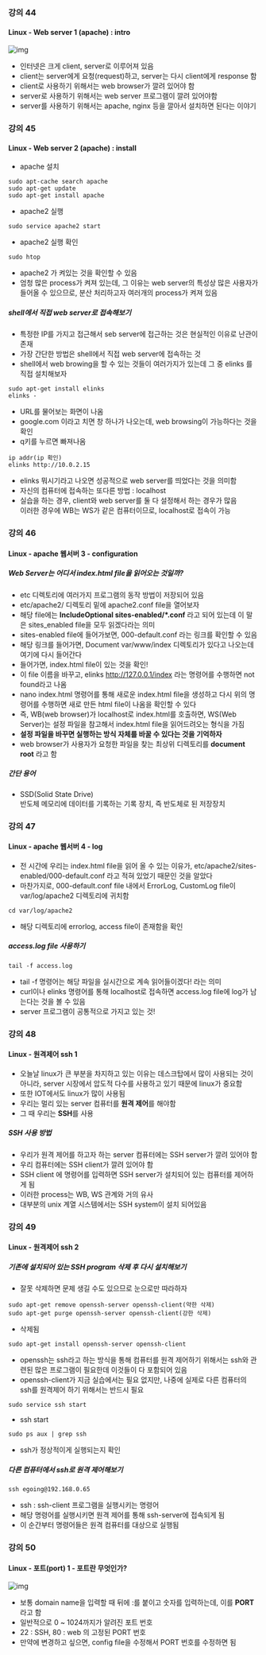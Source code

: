 ### 강의 44
#### Linux - Web server 1 (apache) : intro
![img](C:/리눅스_생활코딩강좌/client_server.JPG)
* 인터넷은 크게 client, server로 이루어져 있음
* client는 server에게 요청(request)하고, server는 다시 client에게 response 함
* client로 사용하기 위해서는 web browser가 깔려 있어야 함
* server로 사용하기 위해서는 web server 프로그램이 깔려 있어야함
* server를 사용하기 위해서는 apache, nginx 등을 깔아서 설치하면 된다는 이야기

### 강의 45
#### Linux - Web server 2 (apache) : install
* apache 설치
~~~
sudo apt-cache search apache
sudo apt-get update
sudo apt-get install apache
~~~
* apache2 실행
~~~
sudo service apache2 start
~~~
* apache2 실행 확인
~~~
sudo htop
~~~
* apache2 가 켜있는 것을 확인할 수 있음
* 엄청 많은 process가 켜져 있는데, 그 이유는 web server의 특성상
많은 사용자가 들어올 수 있으므로, 분산 처리하고자 여러개의 process가 켜져 있음

##### shell에서 직접 web server로 접속해보기
* 특정한 IP를 가지고 접근해서 seb server에 접근하는 것은 현실적인 이유로 난관이 존재
* 가장 간단한 방법은 shell에서 직접 web server에 접속하는 것
* shell에서 web browing을 할 수 있는 것들이 여러가지가 있는데 그 중 elinks 를 직접 설치해보자
~~~
sudo apt-get install elinks
elinks -
~~~
* URL를 물어보는 화면이 나옴
* google.com 이라고 치면 창 하나가 나오는데, web browsing이 가능하다는 것을 확인
* q키를 누르면 빠져나옴

~~~
ip addr(ip 확인)
elinks http://10.0.2.15
~~~
* elinks 뭐시기라고 나오면 성공적으로 web server를 띄었다는 것을 의미함
* 자신의 컴퓨터에 접속하는 또다른 방법 : localhost
* 실습을 하는 경우, client와 web server를 둘 다 설정해서 하는 경우가 많음  
이러한 경우에 WB는 WS가 같은 컴퓨터이므로, localhost로 접속이 가능

### 강의 46
#### Linux - apache 웹서버 3 - configuration
##### Web Server는 어디서 index.html file을 읽어오는 것일까?
* etc 디렉토리에 여러가지 프로그램의 동작 방법이 저장되어 있음
* etc/apache2/ 디렉토리 밑에 apache2.conf file을 열어보자
* 해당 file에는 <b/>IncludeOptional sites-enabled/*.conf</b> 라고 되어 있는데 이 말은 sites_enabled file을 모두 읽겠다라는 의미  
* sites-enabled file에 들어가보면, 000-default.conf 라는 링크를 확인할 수 있음
* 해당 링크를 들어가면, Document var/www/index 디렉토리가 있다고 나오는데 여기에 다시 들어간다
* 들어가면, index.html file이 있는 것을 확인!
* 이 file 이름을 바꾸고, elinks http://127.0.0.1/index 라는 명령어를 수행하면 not found라고 나옴
* nano index.html 명령어를 통해 새로운 index.html file을 생성하고 다시 위의 명령어를 수행하면  새로 만든 html file이 나옴을 확인할 수 있다
* 즉, WB(web browser)가 localhost로 index.html를 호출하면, WS(Web Server)는 설정 파일을 참고해서 index.html file을 읽어드려오는 형식을 가짐
* <b/>설정 파일을 바꾸면 실행하는 방식 자체를 바꿀 수 있다는 것을 기억하자</b>
* web browser가 사용자가 요청한 파일을 찾는 최상위 디렉토리를 <b/>document root</b> 라고 함
##### 간단 용어
* SSD(Solid State Drive)  
반도체 메모리에 데이터를 기록하는 기록 장치, 즉 반도체로 된 저장장치

### 강의 47
#### Linux - apache 웹서버 4 - log
* 전 시간에 우리는 index.html file을 읽어 올 수 있는 이유가, etc/apache2/sites-enabled/000-default.conf 라고 적혀 있었기 때문인 것을 알았다
* 마찬가지로, 000-default.conf file 내에서  ErrorLog, CustomLog file이 var/log/apache2 디렉토리에 귀치함
~~~
cd var/log/apache2
~~~
* 해당 디렉토리에 errorlog, access file이 존재함을 확인

##### access.log file 사용하기
~~~
tail -f access.log
~~~
* tail -f 명령어는 해당 파일을 실시간으로 계속 읽어들이겠다! 라는 의미
* curl이나 elinks 명령어를 통해 localhost로 접속하면 access.log file에 log가 남는다는 것을 볼 수 있음
* server 프로그램이 공통적으로 가지고 있는 것!

### 강의 48
#### Linux - 원격제어 ssh 1
* 오늘날 linux가 큰 부분을 차지하고 있는 이유는 데스크탑에서 많이 사용되는 것이 아니라, server 시장에서 압도적 다수를 사용하고 있기 때문에 linux가 중요함
* 또한 IOT에서도 linux가 많이 사용됨
* 우리는 멀리 있는 server 컴퓨터를 <b/>원격 제어</b>를 해야함
* 그 때 우리는 <b/>SSH</b>를 사용
##### SSH 사용 방법
* 우리가 원격 제어를 하고자 하는 server 컴퓨터에는 SSH server가 깔려 있어야 함
* 우리 컴퓨터에는 SSH client가 깔려 있어야 함
* SSH client 에 명령어를 입력하면 SSH server가 설치되어 있는 컴퓨터를 제어하게 됨
* 이러한 process는 WB, WS 관계와 거의 유사
* 대부분의 unix 계열 시스템에서는 SSH system이 설치 되어있음

### 강의 49
#### Linux - 원격제어 ssh 2
##### 기존에 설치되어 있는 SSH program 삭제 후 다시 설치해보기
* 잘못 삭제하면 문제 생길 수도 있으므로 눈으로만 따라하자
~~~
sudo apt-get remove openssh-server openssh-client(약한 삭제)
sudo apt-get purge openssh-server openssh-client(강한 삭제)
~~~
* 삭제됨
~~~
sudo apt-get install openssh-server openssh-client
~~~
* openssh는 ssh라고 하는 방식을 통해 컴퓨터를 원격 제어하기 위해서는 ssh와 관련된 많은 프로그램이 필요한데 이것들이 다 포함되어 있음
* openssh-client가 지금 실습에서는 필요 없지만, 나중에 실제로 다른 컴퓨터의 ssh를 원격제어 하기 위해서는 반드시 필요
~~~
sudo service ssh start
~~~
* ssh start
~~~
sudo ps aux | grep ssh
~~~
* ssh가 정상적이게 실행되는지 확인
##### 다른 컴퓨터에서 ssh로 원격 제어해보기
~~~
ssh egoing@192.168.0.65
~~~
* ssh : ssh-client 프로그램을 실행시키는 명령어
* 해당 명령어를 실행시키면 원격 제어를 통해 ssh-server에 접속되게 됨
* 이 순간부터 명령어들은 원격 컴퓨터를 대상으로 실행됨

### 강의 50
#### Linux - 포트(port) 1 - 포트란 무엇인가?
![img](C:/리눅스_생활코딩강좌/port.JPG)
* 보통 domain name을 입력할 때 뒤에 :를 붙이고 숫자를 입력하는데, 이를 <b/>PORT</b> 라고 함
* 일반적으로 0 ~ 1024까지가 알려진 포트 번호
* 22 : SSH, 80 : web 의 고정된 PORT 번호
* 만약에 변경하고 싶으면, config file을 수정해서 PORT 번호를 수정하면 됨
